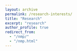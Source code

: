 ```yaml
---
layout: archive
permalink: /research-interests/
title: "Research"
excerpt: "research"
author_profile: true
redirect_from: 
  - "/nmp/"
  - "/nmp.html"
---
```


